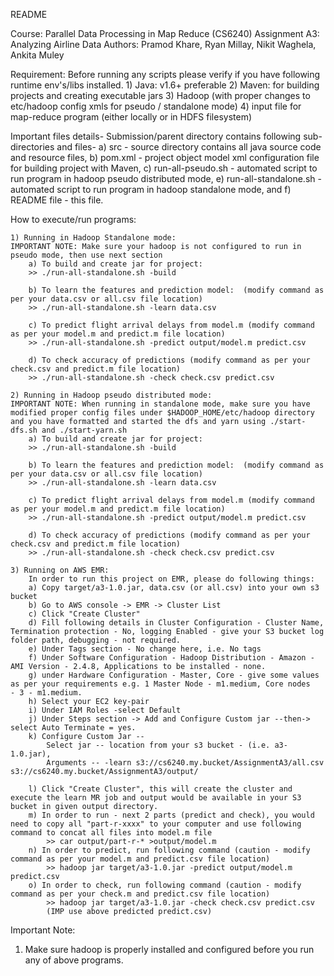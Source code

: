 README

Course: Parallel Data Processing in Map Reduce (CS6240)
Assignment A3: Analyzing Airline Data
Authors: Pramod Khare, Ryan Millay, Nikit Waghela, Ankita Muley

Requirement: Before running any scripts please verify if you have following runtime env's/libs installed.
	1) Java: v1.6+ preferable 
	2) Maven: for building projects and creating executable jars
	3) Hadoop (with proper changes to etc/hadoop config xmls for pseudo / standalone mode)
	4) input file for map-reduce program (either locally or in HDFS filesystem)
	
Important files details- Submission/parent directory contains following sub-directories and files- 
	a) src - source directory contains all java source code and resource files,
	b) pom.xml - project object model xml configuration file for building project with Maven, 
	c) run-all-pseudo.sh - automated script to run program in hadoop pseudo distributed mode, 
	e) run-all-standalone.sh - automated script to run program in hadoop standalone mode, and 
	f) README file - this file.

How to execute/run programs: 
	
	1) Running in Hadoop Standalone mode: 
	IMPORTANT NOTE: Make sure your hadoop is not configured to run in pseudo mode, then use next section 
		a) To build and create jar for project: 
		>> ./run-all-standalone.sh -build

		b) To learn the features and prediction model:  (modify command as per your data.csv or all.csv file location)
		>> ./run-all-standalone.sh -learn data.csv
		
		c) To predict flight arrival delays from model.m (modify command as per your model.m and predict.m file location)
		>> ./run-all-standalone.sh -predict output/model.m predict.csv

		d) To check accuracy of predictions (modify command as per your check.csv and predict.m file location)
		>> ./run-all-standalone.sh -check check.csv predict.csv

	2) Running in Hadoop pseudo distributed mode:
	IMPORTANT NOTE: When running in standalone mode, make sure you have modified proper config files under $HADOOP_HOME/etc/hadoop directory and you have formatted and started the dfs and yarn using ./start-dfs.sh and ./start-yarn.sh
		a) To build and create jar for project: 
		>> ./run-all-standalone.sh -build

		b) To learn the features and prediction model:  (modify command as per your data.csv or all.csv file location)
		>> ./run-all-standalone.sh -learn data.csv
		
		c) To predict flight arrival delays from model.m (modify command as per your model.m and predict.m file location)
		>> ./run-all-standalone.sh -predict output/model.m predict.csv

		d) To check accuracy of predictions (modify command as per your check.csv and predict.m file location)
		>> ./run-all-standalone.sh -check check.csv predict.csv

	3) Running on AWS EMR:
		In order to run this project on EMR, please do following things:
		a) Copy target/a3-1.0.jar, data.csv (or all.csv) into your own s3 bucket
		b) Go to AWS console -> EMR -> Cluster List
		c) Click "Create Cluster"
		d) Fill following details in Cluster Configuration - Cluster Name, Termination protection - No, logging Enabled - give your S3 bucket log folder path, debugging - not required.
		e) Under Tags section - No change here, i.e. No tags
		f) Under Software Configuration - Hadoop Distribution - Amazon - AMI Version - 2.4.8, Applications to be installed - none.
		g) under Hardware Configuration - Master, Core - give some values as per your requirements e.g. 1 Master Node - m1.medium, Core nodes	- 3 - m1.medium.
		h) Select your EC2 key-pair
		i) Under IAM Roles -select Default
		j) Under Steps section -> Add and Configure Custom jar --then-> select Auto Terminate = yes.
		k) Configure Custom Jar -- 
			Select jar -- location from your s3 bucket - (i.e. a3-1.0.jar), 
			Arguments -- -learn s3://cs6240.my.bucket/AssignmentA3/all.csv s3://cs6240.my.bucket/AssignmentA3/output/

		l) Click "Create Cluster", this will create the cluster and execute the learn MR job and output would be available in your S3 bucket in given output directory.
		m) In order to run - next 2 parts (predict and check), you would need to copy all "part-r-xxxx" to your computer and use following command to concat all files into model.m file 
			>> car output/part-r-* >output/model.m
		n) In order to predict, run following command (caution - modify command as per your model.m and predict.csv file location)
			>> hadoop jar target/a3-1.0.jar -predict output/model.m predict.csv
		o) In order to check, run following command (caution - modify command as per your check.m and predict.csv file location)
			>> hadoop jar target/a3-1.0.jar -check check.csv predict.csv
			(IMP use above predicted predict.csv)

Important Note:
1) Make sure hadoop is properly installed and configured before you run any of above programs.
